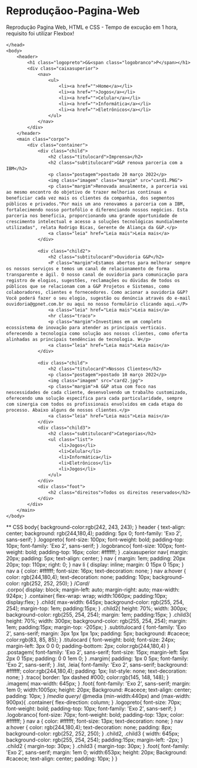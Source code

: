 # Reproduçãoo-Pagina-Web
Reprodução Pagina Web, HTML e CSS -  Tempo de excução em 1 hora, requisito foi utilizar Flexbox! 

<!DOCTYPE html>
<html lang="en">
    <head>
        <meta charset="UTF-8">
        <title>G&P</title>
        <link rel="stylesheet" href="reset.css">
        <link rel="stylesheet" href="style.css">
        <link rel="preconnect" href="https://fonts.googleapis.com">
        <link rel="preconnect" href="https://fonts.gstatic.com" crossorigin>
        <link href="https://fonts.googleapis.com/css2?family=Exo+2:wght@100;200;400;500&display=swap" rel="stylesheet">
    
    </head>
    <body>
        <header>
            <h1 class="logopreto">G&<span class="logobranco">P</span></h1>
            <div class="caixasuperior">
                <nav>
                    <ul>
                        <li><a href="">Home</a></li>
                        <li><a href="">Jogos</a></li>
                        <li><a href="">Celular</a></li>
                        <li><a href="">Informática</a></li>
                        <li><a href="">Eletrônicos</a></li>
                    </ul>
                </nav>
            </div>
        </header>
        <main class="corpo">
            <div class="container">
                <div class="child">
                    <h2 class="titulocard">Imprensa</h2>
                    <h2 class="subtitulocard">G&P renova parceria com a IBM</h2>
                    <p class="postagem">postado 20 março 2022</p>
                    <img class="imagem" class="margim" src="card1.PNG">
                    <p class="margim">Renovada anualmente, a parceria vai ao mesmo encontro do objetivo de trazer melhorias contínuas e beneficiar cada vez mais os clientes da companhia, dos segmentos públicos e privados."Por mais um ano renovamos a parceria com a IBM, fortalecimendo nosso portofólio e diferenciando nossos negócios. Esta parceria nos beneficia, proporcionando uma grande oportunidade de crescimento intelectual e acesso a soluções tecnológicas mundialmente utilizadas", relata Rodrigo Bicas, Gerente de Aliança da G&P.</p>
                    <a class="leia" href="Leia mais">Leia mais</a>
                </div>
                
                <div class="child2">
                    <h2 class="subtitulocard">Ouvidoria G&P</h2>
                    <P class="margim">Estamos abertos para melhorar sempre os nossos serviços e temos um canal de relacionamento de forma transparente e ágil. O nosso canal de ouvidoria para comunicação para registro de elogios, sugestões, reclamações ou dúvidas de todos os públicos que se relacionam com a G&P Projetos e Sistemas, como colaboradores, clientes e fornecedores. Como acionar a ouvidoria G&P? Você poderá fazer o seu elogio, sugestão ou denúncia através do e-mail ouvidoria@gpnet.com.br ou aqui no nosso formulário clicando aqui.</P>
                    <a class="leia" href="Leia mais">Leia mais</a>
                    <hr class="traco">
                    <p class="margim">Investimos em um completo ecossistema de inovação para atender as principais verticais. oferecendo a tecnologia como solução aos nossos clientes, como oferta alinhadas as principais tendências de tecnologia. W</p>
                    <a class="leia" href="Leia mais">Leia mais</a>
                </div>

                <div class="child">
                    <h2 class="titulocard">Nossos Clientes</h2>
                    <p class="postagem">postado 10 março 2022</p>
                    <img class="imagem" src="card2.jpg">
                    <p class="margim">A G&P atua com foco nas nescessidades de cada cliente, desenvolvendo um trabalho customizado, oferecendo uma solução específica para cada particularidade, sempre com sinergia com todos os profissionais envolvidos em cada etapa do processo. Abaixo alguns de nossos clientes.</p>
                    <a class="leia" href="Leia mais">Leia mais</a>
                </div>
                <div class="child3">
                    <h2 class="subtitulocard">Categorias</h2>
                    <ul class="list">
                        <li>Jogos</li>
                        <li>Celular</li>
                        <li>Informática</li>
                        <li>Eletrônicos</li>
                        <li>Jogos</li>
                    </ul>
                </div>
                <div class="foot">
                    <h2 class="direitos">Todos os direitos reservados</h2>
                </div>
            </div>
        </main>
    </body>
</html>

**
CSS
body{
    background-color:rgb(242, 243, 243);
}
header {
	text-align: center;
	background: rgb(244,180,4);
	padding: 5px 0;
    font-family: 'Exo 2', sans-serif;
}
.logopreto{
    font-size: 100px;
    font-weight: bold;
    padding-top: 10px;
    font-family: 'Exo 2', sans-serif;
}
.logobranco{
    font-size: 100px;
    font-weight: bold;
    padding-top: 16px;
    color: #ffffff;
}
.caixasuperior nav{
	margin: 20px;
	padding: 5px;
	text-align: center;
}
nav {
    margin: 1em;
	padding: 20px 20px;
	top: 110px;
	right: 0;
}
nav li {
	display: inline;
	margin: 0 15px 0 15px;
}
nav a {
	color: #ffffff;
	font-size: 16px;
	text-decoration: none;
}
nav a:hover {
	color: rgb(244,180,4);
	text-decoration: none;
    padding: 10px;
    background-color: rgb(252, 252, 250);
}
 /*Card*/   
.corpo{
    display: block;
    margin-left: auto;
    margin-right: auto;
    max-width: 924px;
}
.container{
    flex-wrap: wrap;
    width:1060px;
    padding:10px;
    display:flex;
}
.child{
    max-width: 645px;
    background-color: rgb(255, 254, 254);
	margin-top: 1em;
	padding:15px;
}
.child2{
    height: 70%;
    width: 300px;
    background-color: rgb(255, 254, 254);
    margin: 1em;
    padding:15px;
}
.child3{
    height: 70%;
    width: 300px;
    background-color: rgb(255, 254, 254);
    margin: 1em;
    padding:15px;
    margin-top: -205px;
}
.subtitulocard {
    font-family: 'Exo 2', sans-serif;
	margin: 3px 1px 1px 1px;
	padding: 5px;
	background: #cacece;
	color:rgb(83, 85, 85);
}
.titulocard {
	font-weight: bold;
	font-size: 24px;
	margin-left: 3px 0 0 0; 
	padding-bottom: 2px;
	color:rgb(244,180,4)
}
.postagem{
    font-family: 'Exo 2', sans-serif;
	font-size: 15px;
	margin-left: 5px 2px 0 15px;
    padding: 0 0 1em 0;
}
.margim{
    padding: 1px 0 5px;
    font-family: 'Exo 2', sans-serif;
}
.list, .leia{
    font-family: 'Exo 2', sans-serif;
	background: #ffffff;
	color:rgb(244,180,4);
	padding: 1px;
	list-style: none;
    text-decoration: none;
}
.traco{
	border: 1px dashed #000;
    color:rgb(145, 148, 148);
}
.imagem{
    max-width: 645px;
}
.foot{
    font-family: 'Exo 2', sans-serif;
    margin: 1em 0;
    width:1005px;
	height: 20px;
	Background: #cacece;
	text-align: center;
	padding: 10px;
}
/*media query*/
@media (min-width:440px) and (max-width: 900px){
    .container{
        flex-direction: column;
    }
    .logopreto{
        font-size: 70px;
        font-weight: bold;
        padding-top: 10px;
        font-family: 'Exo 2', sans-serif;
    }
    .logobranco{
        font-size: 70px;
        font-weight: bold;
        padding-top: 13px;
        color: #ffffff;
    }
      nav a {
        color: #ffffff;
        font-size: 13px;
        text-decoration: none;
    }
    nav a:hover {
        color: rgb(244,180,4);
        text-decoration: none;
        padding: 8px;
        background-color: rgb(252, 252, 250);
    }
    .child2, .child3 {
        width: 645px;
        background-color: rgb(255, 254, 254);
        padding:15px;
        margin-left: -2px;
    }
    .child2 {
        margin-top: 30px;
    }
    .child3 {
        margin-top: 30px;
    }
    .foot{
        font-family: 'Exo 2', sans-serif;
        margin: 1em 0;
        width:653px;
        height: 20px;
        Background: #cacece;
        text-align: center;
        padding: 10px;
    }
}
